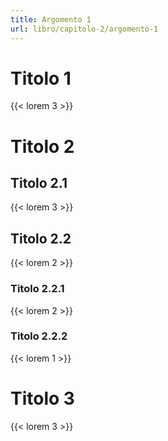 ```yaml
---
title: Argomento 1
url: libro/capitolo-2/argomento-1
---
```


# Titolo 1

{{< lorem 3 >}}

# Titolo 2

## Titolo 2.1

{{< lorem 3 >}}

## Titolo 2.2

{{< lorem 2 >}}

### Titolo 2.2.1

{{< lorem 2 >}}

### Titolo 2.2.2

{{< lorem 1 >}}

# Titolo 3

{{< lorem 3 >}}